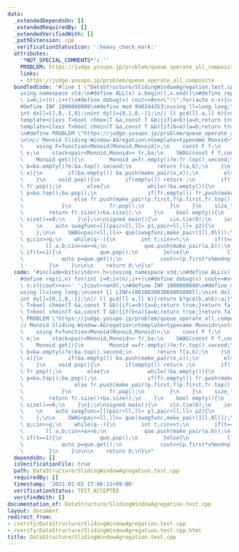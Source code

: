 ```yaml
---
data:
  _extendedDependsOn: []
  _extendedRequiredBy: []
  _extendedVerifiedWith: []
  _pathExtension: cpp
  _verificationStatusIcon: ':heavy_check_mark:'
  attributes:
    '*NOT_SPECIAL_COMMENTS*': ''
    PROBLEM: https://judge.yosupo.jp/problem/queue_operate_all_composite
    links:
    - https://judge.yosupo.jp/problem/queue_operate_all_composite
  bundledCode: "#line 1 \"DataStructure/SlidingWindowAgregation.test.cpp\"\n#include<bits/stdc++.h>\n\
    using namespace std;\n#define ALL(x) x.begin(),x.end()\n#define rep(i,n) for(int\
    \ i=0;i<(n);i++)\n#define debug(v) cout<<#v<<\":\";for(auto x:v){cout<<x<<' ';}cout<<endl;\n\
    #define INF 1000000000\n#define mod 998244353\nusing ll=long long;\nconst ll LINF=1001002003004005006ll;\n\
    int dx[]={1,0,-1,0};\nint dy[]={0,1,0,-1};\n// ll gcd(ll a,ll b){return b?gcd(b,a%b):a;}\n\
    template<class T>bool chmax(T &a,const T &b){if(a<b){a=b;return true;}return false;}\n\
    template<class T>bool chmin(T &a,const T &b){if(b<a){a=b;return true;}return false;}\n\
    \n#define PROBLEM \"https://judge.yosupo.jp/problem/queue_operate_all_composite\"\
    \n\n// Monoid Sliding-Window-AGregation\ntemplate<typename Monoid>\nstruct SWAG{\n\
    \    using F=function<Monoid(Monoid,Monoid)>;\n    const F f;\n    const Monoid\
    \ e;\n    stack<pair<Monoid,Monoid>> fr,ba;\n    SWAG(const F f,const Monoid &e):f(f),e(e){}\n\
    \    Monoid get(){\n        Monoid a=fr.empty()?e:fr.top().second;\n        Monoid\
    \ b=ba.empty()?e:ba.top().second;\n        return f(a,b);\n    }\n    void push(Monoid\
    \ x){\n        if(ba.empty()) ba.push(make_pair(x,x));\n        else ba.push(make_pair(x,f(ba.top().second,x)));\n\
    \    }\n    void pop(){\n        if(empty()) return ;\n        if(!fr.empty())\
    \ fr.pop();\n        else{\n            while(!ba.empty()){\n                pair<Monoid,Monoid>\
    \ p=ba.top();ba.pop();\n                if(fr.empty()) fr.push(make_pair(p.first,p.first));\n\
    \                else fr.push(make_pair(p.first,f(p.first,fr.top().second)));\n\
    \            }\n            fr.pop();\n        }\n    }\n    size_t size(){\n\
    \        return fr.size()+ba.size();\n    }\n    bool empty(){\n        return\
    \ size()==0;\n    }\n};\n\nsigned main(){\n    cin.tie(0);\n    ios::sync_with_stdio(0);\n\
    \    \n    auto swagfunc=[](pair<ll,ll> p1,pair<ll,ll> p2){\n        return make_pair(p1.first*p2.first%mod,(p2.first*p1.second%mod+p2.second)%mod);\n\
    \    };\n\n    SWAG<pair<ll,ll>> que(swagfunc,make_pair(1ll,0ll));\n\n    int\
    \ q;cin>>q;\n    while(q--){\n        int t;cin>>t;\n        if(t==0){\n     \
    \       ll a,b;cin>>a>>b;\n            que.push(make_pair(a,b));\n        }else\
    \ if(t==1){\n            que.pop();\n        }else{\n            ll x;cin>>x;\n\
    \            auto p=que.get();\n            cout<<(p.first*x%mod+p.second)%mod<<endl;\n\
    \        }\n    }\n\n\n    return 0;\n}\n"
  code: "#include<bits/stdc++.h>\nusing namespace std;\n#define ALL(x) x.begin(),x.end()\n\
    #define rep(i,n) for(int i=0;i<(n);i++)\n#define debug(v) cout<<#v<<\":\";for(auto\
    \ x:v){cout<<x<<' ';}cout<<endl;\n#define INF 1000000000\n#define mod 998244353\n\
    using ll=long long;\nconst ll LINF=1001002003004005006ll;\nint dx[]={1,0,-1,0};\n\
    int dy[]={0,1,0,-1};\n// ll gcd(ll a,ll b){return b?gcd(b,a%b):a;}\ntemplate<class\
    \ T>bool chmax(T &a,const T &b){if(a<b){a=b;return true;}return false;}\ntemplate<class\
    \ T>bool chmin(T &a,const T &b){if(b<a){a=b;return true;}return false;}\n\n#define\
    \ PROBLEM \"https://judge.yosupo.jp/problem/queue_operate_all_composite\"\n\n\
    // Monoid Sliding-Window-AGregation\ntemplate<typename Monoid>\nstruct SWAG{\n\
    \    using F=function<Monoid(Monoid,Monoid)>;\n    const F f;\n    const Monoid\
    \ e;\n    stack<pair<Monoid,Monoid>> fr,ba;\n    SWAG(const F f,const Monoid &e):f(f),e(e){}\n\
    \    Monoid get(){\n        Monoid a=fr.empty()?e:fr.top().second;\n        Monoid\
    \ b=ba.empty()?e:ba.top().second;\n        return f(a,b);\n    }\n    void push(Monoid\
    \ x){\n        if(ba.empty()) ba.push(make_pair(x,x));\n        else ba.push(make_pair(x,f(ba.top().second,x)));\n\
    \    }\n    void pop(){\n        if(empty()) return ;\n        if(!fr.empty())\
    \ fr.pop();\n        else{\n            while(!ba.empty()){\n                pair<Monoid,Monoid>\
    \ p=ba.top();ba.pop();\n                if(fr.empty()) fr.push(make_pair(p.first,p.first));\n\
    \                else fr.push(make_pair(p.first,f(p.first,fr.top().second)));\n\
    \            }\n            fr.pop();\n        }\n    }\n    size_t size(){\n\
    \        return fr.size()+ba.size();\n    }\n    bool empty(){\n        return\
    \ size()==0;\n    }\n};\n\nsigned main(){\n    cin.tie(0);\n    ios::sync_with_stdio(0);\n\
    \    \n    auto swagfunc=[](pair<ll,ll> p1,pair<ll,ll> p2){\n        return make_pair(p1.first*p2.first%mod,(p2.first*p1.second%mod+p2.second)%mod);\n\
    \    };\n\n    SWAG<pair<ll,ll>> que(swagfunc,make_pair(1ll,0ll));\n\n    int\
    \ q;cin>>q;\n    while(q--){\n        int t;cin>>t;\n        if(t==0){\n     \
    \       ll a,b;cin>>a>>b;\n            que.push(make_pair(a,b));\n        }else\
    \ if(t==1){\n            que.pop();\n        }else{\n            ll x;cin>>x;\n\
    \            auto p=que.get();\n            cout<<(p.first*x%mod+p.second)%mod<<endl;\n\
    \        }\n    }\n\n\n    return 0;\n}\n"
  dependsOn: []
  isVerificationFile: true
  path: DataStructure/SlidingWindowAgregation.test.cpp
  requiredBy: []
  timestamp: '2021-01-02 17:06:11+09:00'
  verificationStatus: TEST_ACCEPTED
  verifiedWith: []
documentation_of: DataStructure/SlidingWindowAgregation.test.cpp
layout: document
redirect_from:
- /verify/DataStructure/SlidingWindowAgregation.test.cpp
- /verify/DataStructure/SlidingWindowAgregation.test.cpp.html
title: DataStructure/SlidingWindowAgregation.test.cpp
---
```


